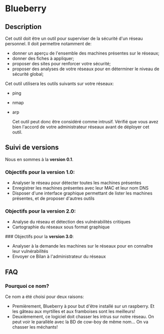 # Blueberry

## Description

Cet outil doit être un outil pour superviser de la sécurité d'un réseau personnel. Il doit permettre notamment de:
- donner un aperçu de l'ensemble des machines présentes sur le réseaux;
- donner des fiches à appliquer;
- proposer des sites pour renforcer votre sécurité;
- proposer des analyses de votre réseaux pour en déterminer le niveau de sécurité global;

Cet outil utilisera les outils suivants sur votre réseaux:

- ping
- nmap
- arp

  Cet outil peut donc être considéré comme intrusif. Vérifié que vous avez bien l'accord de votre administrateur réseaux avant de déployer cet outil.

## Suivi de versions

Nous en sommes à la **version 0.1**.

### Objectifs pour la **version 1.0**:

- Analyser le réseau pour détecter toutes les machines présentes
- Enregistrer les machines présentes avec leur MAC et leur nom DNS
- Disposer d'une interface graphique permettant de lister les machines présentes, et de proposer d'autres outils

### Objectifs pour la **version 2.0**:

- Analyse du réseau et détection des vulnérabilités critiques
- Cartographie du réseaux sous format graphique

### Objectifs pour la **version 3.0**:

- Analyser à la demande les machines sur le réseaux pour en connaître leur vulnérabilités
- Envoyer ce Bilan à l'administrateur du réseaux

## FAQ

### Pourquoi ce nom?

Ce nom a été choisi pour deux raisons:
- Premièrement, Blueberry à pour but d'être installé sur un raspberry. Et les gâteau aux myrtilles et aux framboises sont les meilleurs!
- Deuxièmement, ce logiciel doit chasser les intrus sur notre réseau. On peut voir le parallèle avec la BD de cow-boy de même nom... On va chasser les méchants!

